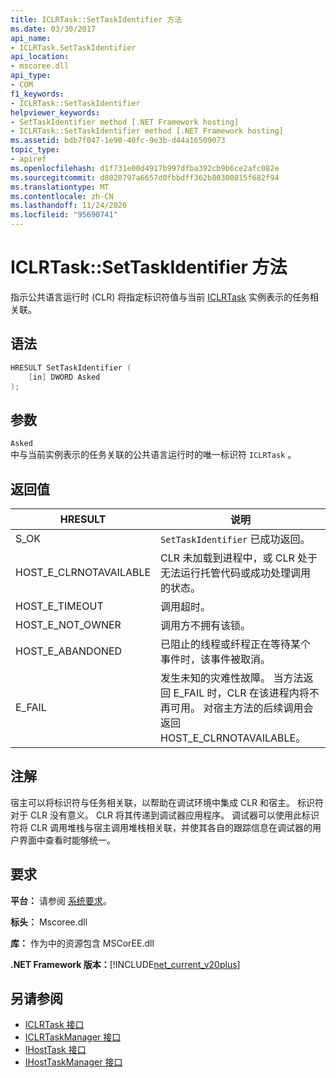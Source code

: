 ```yaml
---
title: ICLRTask::SetTaskIdentifier 方法
ms.date: 03/30/2017
api_name:
- ICLRTask.SetTaskIdentifier
api_location:
- mscoree.dll
api_type:
- COM
f1_keywords:
- ICLRTask::SetTaskIdentifier
helpviewer_keywords:
- SetTaskIdentifier method [.NET Framework hosting]
- ICLRTask::SetTaskIdentifier method [.NET Framework hosting]
ms.assetid: bdb7f047-1e90-40fc-9e3b-d44a16509073
topic_type:
- apiref
ms.openlocfilehash: d1f731e00d4917b997dfba392cb9b6ce2afc082e
ms.sourcegitcommit: d8020797a6657d0fbbdff362b80300815f682f94
ms.translationtype: MT
ms.contentlocale: zh-CN
ms.lasthandoff: 11/24/2020
ms.locfileid: "95690741"
---
```

# <a name="iclrtasksettaskidentifier-method"></a>ICLRTask::SetTaskIdentifier 方法

指示公共语言运行时 (CLR) 将指定标识符值与当前 [ICLRTask](iclrtask-interface.md) 实例表示的任务相关联。  
  
## <a name="syntax"></a>语法  
  
```cpp  
HRESULT SetTaskIdentifier (  
    [in] DWORD Asked  
);  
```  
  
## <a name="parameters"></a>参数  

 `Asked`  
 中与当前实例表示的任务关联的公共语言运行时的唯一标识符 `ICLRTask` 。  
  
## <a name="return-value"></a>返回值  
  
|HRESULT|说明|  
|-------------|-----------------|  
|S_OK|`SetTaskIdentifier` 已成功返回。|  
|HOST_E_CLRNOTAVAILABLE|CLR 未加载到进程中，或 CLR 处于无法运行托管代码或成功处理调用的状态。|  
|HOST_E_TIMEOUT|调用超时。|  
|HOST_E_NOT_OWNER|调用方不拥有该锁。|  
|HOST_E_ABANDONED|已阻止的线程或纤程正在等待某个事件时，该事件被取消。|  
|E_FAIL|发生未知的灾难性故障。 当方法返回 E_FAIL 时，CLR 在该进程内将不再可用。 对宿主方法的后续调用会返回 HOST_E_CLRNOTAVAILABLE。|  
  
## <a name="remarks"></a>注解  

 宿主可以将标识符与任务相关联，以帮助在调试环境中集成 CLR 和宿主。 标识符对于 CLR 没有意义。 CLR 将其传递到调试器应用程序。 调试器可以使用此标识符将 CLR 调用堆栈与宿主调用堆栈相关联，并使其各自的跟踪信息在调试器的用户界面中查看时能够统一。  
  
## <a name="requirements"></a>要求  

 **平台：** 请参阅 [系统要求](../../get-started/system-requirements.md)。  
  
 **标头：** Mscoree.dll  
  
 **库：** 作为中的资源包含 MSCorEE.dll  
  
 **.NET Framework 版本：**[!INCLUDE[net_current_v20plus](../../../../includes/net-current-v20plus-md.md)]  
  
## <a name="see-also"></a>另请参阅

- [ICLRTask 接口](iclrtask-interface.md)
- [ICLRTaskManager 接口](iclrtaskmanager-interface.md)
- [IHostTask 接口](ihosttask-interface.md)
- [IHostTaskManager 接口](ihosttaskmanager-interface.md)
